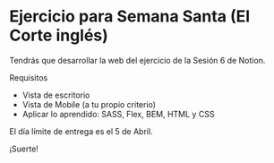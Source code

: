 # Ejercicio para Semana Santa (El Corte inglés)

Tendrás que desarrollar la web del ejercicio de la Sesión 6 de Notion.

Requisitos 
* Vista de escritorio
* Vista de Mobile (a tu propio criterio)
* Aplicar lo aprendido: SASS, Flex, BEM, HTML y CSS

El día límite de entrega es el 5 de Abril.

¡Suerte!